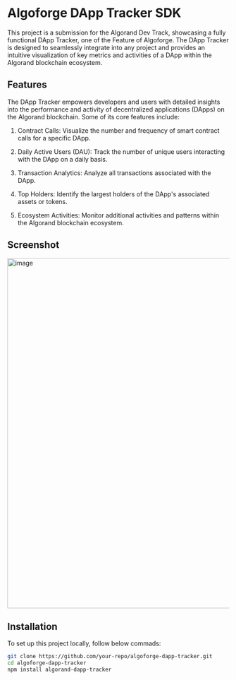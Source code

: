 # Algoforge DApp Tracker SDK 
This project is a submission for the Algorand Dev Track, showcasing a fully functional DApp Tracker, one of the Feature of Algoforge. The DApp Tracker is designed to seamlessly integrate into any project and provides an intuitive visualization of key metrics and activities of a DApp within the Algorand blockchain ecosystem.

## Features
The DApp Tracker empowers developers and users with detailed insights into the performance and activity of decentralized applications (DApps) on the Algorand blockchain. Some of its core features include:

1. Contract Calls: Visualize the number and frequency of smart contract calls for a specific DApp.

2. Daily Active Users (DAU): Track the number of unique users interacting with the DApp on a daily basis.

3. Transaction Analytics: Analyze all transactions associated with the DApp.

4. Top Holders: Identify the largest holders of the DApp's associated assets or tokens.

5. Ecosystem Activities: Monitor additional activities and patterns within the Algorand blockchain ecosystem.


## Screenshot
<img width="793" alt="image" src="https://github.com/user-attachments/assets/a41a49c6-317a-41b4-a171-de9fb22caf4f" />


## Installation
To set up this project locally, follow below commads:
```bash
git clone https://github.com/your-repo/algoforge-dapp-tracker.git
cd algoforge-dapp-tracker 
npm install algorand-dapp-tracker


